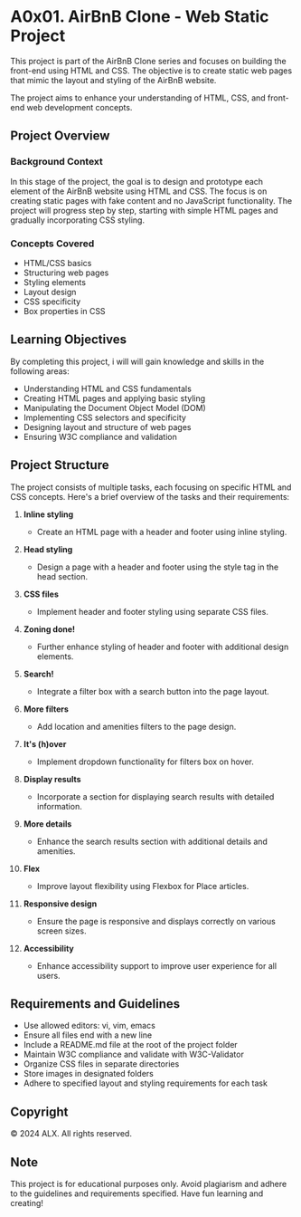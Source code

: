 # A0x01. AirBnB Clone - Web Static Project

This project is part of the AirBnB Clone series and focuses on building the front-end using HTML and CSS. The objective is to create static web pages that mimic the layout and styling of the AirBnB website.

The project aims to enhance your understanding of HTML, CSS, and front-end web development concepts.

## Project Overview

### Background Context
In this stage of the project, the goal is to design and prototype each element of the AirBnB website using HTML and CSS. The focus is on creating static pages with fake content and no JavaScript functionality. The project will progress step by step, starting with simple HTML pages and gradually incorporating CSS styling.

### Concepts Covered
- HTML/CSS basics
- Structuring web pages
- Styling elements
- Layout design
- CSS specificity
- Box properties in CSS

## Learning Objectives
By completing this project, i will will gain knowledge and skills in the following areas:
- Understanding HTML and CSS fundamentals
- Creating HTML pages and applying basic styling
- Manipulating the Document Object Model (DOM)
- Implementing CSS selectors and specificity
- Designing layout and structure of web pages
- Ensuring W3C compliance and validation

## Project Structure
The project consists of multiple tasks, each focusing on specific HTML and CSS concepts. Here's a brief overview of the tasks and their requirements:

1. **Inline styling**
   - Create an HTML page with a header and footer using inline styling.
   
2. **Head styling**
   - Design a page with a header and footer using the style tag in the head section.
   
3. **CSS files**
   - Implement header and footer styling using separate CSS files.
   
4. **Zoning done!**
   - Further enhance styling of header and footer with additional design elements.
   
5. **Search!**
   - Integrate a filter box with a search button into the page layout.
   
6. **More filters**
   - Add location and amenities filters to the page design.
   
7. **It's (h)over**
   - Implement dropdown functionality for filters box on hover.
   
8. **Display results**
   - Incorporate a section for displaying search results with detailed information.
   
9. **More details**
   - Enhance the search results section with additional details and amenities.
   
10. **Flex**
    - Improve layout flexibility using Flexbox for Place articles.
    
11. **Responsive design**
    - Ensure the page is responsive and displays correctly on various screen sizes.
    
12. **Accessibility**
    - Enhance accessibility support to improve user experience for all users.

## Requirements and Guidelines
- Use allowed editors: vi, vim, emacs
- Ensure all files end with a new line
- Include a README.md file at the root of the project folder
- Maintain W3C compliance and validate with W3C-Validator
- Organize CSS files in separate directories
- Store images in designated folders
- Adhere to specified layout and styling requirements for each task

## Copyright
© 2024 ALX. All rights reserved.

## Note
This project is for educational purposes only. Avoid plagiarism and adhere to the guidelines and requirements specified. Have fun learning and creating!
